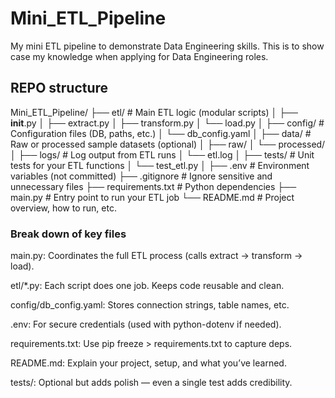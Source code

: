 # Mini_ETL_Pipeline

My mini ETL pipeline to demonstrate Data Engineering skills. This is to show case my knowledge when applying for Data Engineering roles.

## REPO structure

Mini_ETL_Pipeline/
├── etl/                    # Main ETL logic (modular scripts)
│   ├── __init__.py
│   ├── extract.py
│   ├── transform.py
│   └── load.py
│
├── config/                 # Configuration files (DB, paths, etc.)
│   └── db_config.yaml
│
├── data/                   # Raw or processed sample datasets (optional)
│   ├── raw/
│   └── processed/
│
├── logs/                   # Log output from ETL runs
│   └── etl.log
│
├── tests/                  # Unit tests for your ETL functions
│   └── test_etl.py
│
├── .env                    # Environment variables (not committed)
├── .gitignore              # Ignore sensitive and unnecessary files
├── requirements.txt        # Python dependencies
├── main.py                 # Entry point to run your ETL job
└── README.md               # Project overview, how to run, etc.

### Break down of key files

main.py: Coordinates the full ETL process (calls extract → transform → load).

etl/*.py: Each script does one job. Keeps code reusable and clean.

config/db_config.yaml: Stores connection strings, table names, etc.

.env: For secure credentials (used with python-dotenv if needed).

requirements.txt: Use pip freeze > requirements.txt to capture deps.

README.md: Explain your project, setup, and what you’ve learned.

tests/: Optional but adds polish — even a single test adds credibility.
